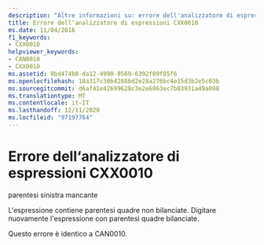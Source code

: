 ```yaml
---
description: "Altre informazioni su: errore dell'analizzatore di espressioni CXX0010"
title: Errore dell‘analizzatore di espressioni CXX0010
ms.date: 11/04/2016
f1_keywords:
- CXX0010
helpviewer_keywords:
- CAN0010
- CXX0010
ms.assetid: 8bd474b0-da12-4990-8569-6392f09f05f6
ms.openlocfilehash: 18a317c30b4288bd2e28a276bc4e15d3b2e5c03b
ms.sourcegitcommit: d6af41e42699628c3e2e6063ec7b03931a49a098
ms.translationtype: MT
ms.contentlocale: it-IT
ms.lasthandoff: 12/11/2020
ms.locfileid: "97197764"
---
```

# <a name="expression-evaluator-error-cxx0010"></a>Errore dell‘analizzatore di espressioni CXX0010

parentesi sinistra mancante

L'espressione contiene parentesi quadre non bilanciate. Digitare nuovamente l'espressione con parentesi quadre bilanciate.

Questo errore è identico a CAN0010.
